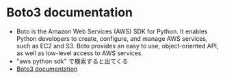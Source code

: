 # Boto3 documentation
- Boto is the Amazon Web Services (AWS) SDK for Python. It enables Python developers to create, configure, and manage AWS services, such as EC2 and S3. Boto provides an easy to use, object-oriented API, as well as low-level access to AWS services.
- "aws python sdk" で検索すると出てくる
- [Boto3 documentation](https://boto3.amazonaws.com/v1/documentation/api/latest/reference/services/comprehend.html#Comprehend.Client.detect_sentiment)
